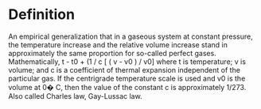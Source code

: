 # Definition

An empirical generalization that in a gaseous system at constant
pressure, the temperature increase and the relative volume increase
stand in approximately the same proportion for so-called perfect gases.
Mathematically, t - t0 + (1 / c \[ ( v - v0 ) / v0\] where t is
temperature; v is volume; and c is a coefficient of thermal expansion
independent of the particular gas. If the centrigrade temperature scale
is used and v0 is the volume at 0� C, then the value of the constant c
is approximately 1/273. Also called Charles law, Gay-Lussac law.
